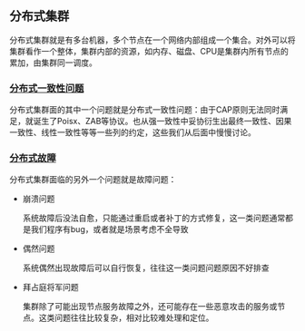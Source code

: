 ## 分布式集群

分布式集群就是有多台机器，多个节点在一个网络内部组成一个集合。对外可以将集群看作一个整体，集群内部的资源，如内存、磁盘、CPU是集群内所有节点的累加，由集群同一调度。

### [分布式一致性问题](Cluster-Consistent.md)

分布式集群面的其中一个问题就是分布式一致性问题：由于CAP原则无法同时满足，就诞生了Poisx、ZAB等协议。也从强一致性中妥协衍生出最终一致性、因果一致性、线性一致性等等一些列的约定，这些我们从后面中慢慢讨论。

### [分布式故障](ClusterFault.md)

分布式集群面临的另外一个问题就是故障问题：

- 崩溃问题

  系统故障后没法自愈，只能通过重启或者补丁的方式修复，这一类问题通常都是我们程序有bug，或者就是场景考虑不全导致

- 偶然问题

  系统偶然出现故障后可以自行恢复，往往这一类问题问题原因不好排查

- 拜占庭将军问题

  集群除了可能出现节点服务故障之外，还可能存在一些恶意攻击的服务或节点。这类问题往往比较复杂，相对比较难处理和定位。

